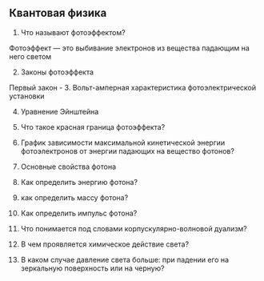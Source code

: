 ## Квантовая физика
1.	Что называют фотоэффектом?

Фотоэффект — это выбивание электронов из вещества падающим на него светом

2.	Законы фотоэффекта

Первый закон - 
3.	Вольт-амперная характеристика фотоэлектрической установки

4.	Уравнение Эйнштейна

5.	Что такое красная граница фотоэффекта?

6.	График зависимости максимальной кинетической энергии фотоэлектронов от энергии падающих на вещество фотонов?

7.	Основные свойства фотона

8.	Как определить энергию фотона?

9.	как определить массу фотона?

10.	Как определить импульс фотона?

11.	Что понимается под словами корпускулярно-волновой дуализм?

12.	В чем проявляется химическое действие света?

13.	В каком случае давление света больше: при падении его на зеркальную поверхность или на черную?
